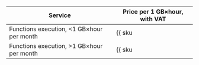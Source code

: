 | Service | Price per 1 GB×hour, with VAT |
| --- | --- |
| Functions execution, <1 GB×hour per month | {{ sku|KZT|serverless.functions.compute.v1|string }} |
| Functions execution, >1 GB×hour per month | {{ sku|KZT|serverless.functions.compute.v1|pricingRate.10|string }} |
